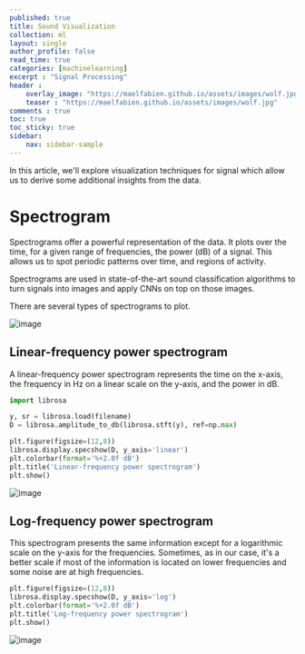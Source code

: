 ```yaml
---
published: true
title: Sound Visualization
collection: ml
layout: single
author_profile: false
read_time: true
categories: [machinelearning]
excerpt : "Signal Processing"
header :
    overlay_image: "https://maelfabien.github.io/assets/images/wolf.jpg"
    teaser : "https://maelfabien.github.io/assets/images/wolf.jpg"
comments : true
toc: true
toc_sticky: true
sidebar:
    nav: sidebar-sample
---
```


<script type="text/javascript" async
src="https://cdn.mathjax.org/mathjax/latest/MathJax.js?config=TeX-MML-AM_CHTML">
</script>

In this article, we'll explore visualization techniques for signal which allow us to derive some additional insights from the data.

# Spectrogram 

Spectrograms offer a powerful representation of the data. It plots over the time, for a given range of frequencies, the power (dB) of a signal. This allows us to spot periodic patterns over time, and regions of activity.

Spectrograms are used in state-of-the-art sound classification algorithms to turn signals into images and apply CNNs on top on those images.

There are several types of spectrograms to plot.

![image](https://maelfabien.github.io/assets/images/spectro.png)

## Linear-frequency power spectrogram

A linear-frequency power spectrogram represents the time on the x-axis, the frequency in Hz on a linear scale on the y-axis, and the power in dB.

```python
import librosa

y, sr = librosa.load(filename)
D = librosa.amplitude_to_db(librosa.stft(y), ref=np.max)

plt.figure(figsize=(12,8))
librosa.display.specshow(D, y_axis='linear')
plt.colorbar(format='%+2.0f dB')
plt.title('Linear-frequency power spectrogram')
plt.show()
```

![image](https://maelfabien.github.io/assets/images/spectro_1.png)

## Log-frequency power spectrogram

This spectrogram presents the same information except for a logarithmic scale on the y-axis for the frequencies. Sometimes, as in our case, it's a better scale if most of the information is located on lower frequencies and some noise are at high frequencies.

```python
plt.figure(figsize=(12,8))
librosa.display.specshow(D, y_axis='log')
plt.colorbar(format='%+2.0f dB')
plt.title('Log-frequency power spectrogram')
plt.show()
```

![image](https://maelfabien.github.io/assets/images/spectro_2.png)

